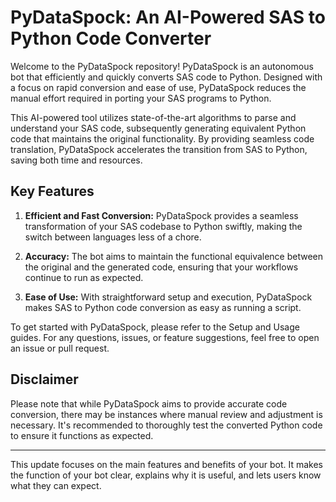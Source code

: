 
# PyDataSpock: An AI-Powered SAS to Python Code Converter

Welcome to the PyDataSpock repository! PyDataSpock is an autonomous bot that efficiently and quickly converts SAS code to Python. Designed with a focus on rapid conversion and ease of use, PyDataSpock reduces the manual effort required in porting your SAS programs to Python. 

This AI-powered tool utilizes state-of-the-art algorithms to parse and understand your SAS code, subsequently generating equivalent Python code that maintains the original functionality. By providing seamless code translation, PyDataSpock accelerates the transition from SAS to Python, saving both time and resources.

## Key Features
1. **Efficient and Fast Conversion:** PyDataSpock provides a seamless transformation of your SAS codebase to Python swiftly, making the switch between languages less of a chore.

2. **Accuracy:** The bot aims to maintain the functional equivalence between the original and the generated code, ensuring that your workflows continue to run as expected.

3. **Ease of Use:** With straightforward setup and execution, PyDataSpock makes SAS to Python code conversion as easy as running a script.

To get started with PyDataSpock, please refer to the Setup and Usage guides. For any questions, issues, or feature suggestions, feel free to open an issue or pull request.

## Disclaimer
Please note that while PyDataSpock aims to provide accurate code conversion, there may be instances where manual review and adjustment is necessary. It's recommended to thoroughly test the converted Python code to ensure it functions as expected.

---

This update focuses on the main features and benefits of your bot. It makes the function of your bot clear, explains why it is useful, and lets users know what they can expect.
